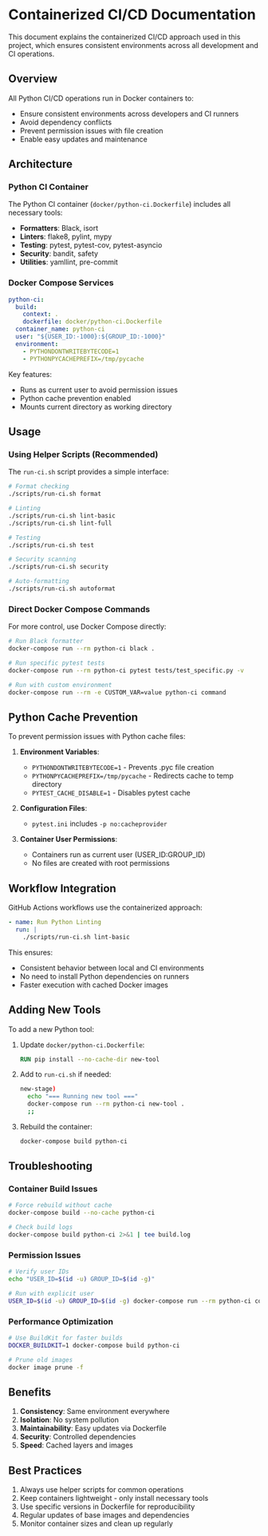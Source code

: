 # Containerized CI/CD Documentation

This document explains the containerized CI/CD approach used in this project, which ensures consistent environments across all development and CI operations.

## Overview

All Python CI/CD operations run in Docker containers to:
- Ensure consistent environments across developers and CI runners
- Avoid dependency conflicts
- Prevent permission issues with file creation
- Enable easy updates and maintenance

## Architecture

### Python CI Container

The Python CI container (`docker/python-ci.Dockerfile`) includes all necessary tools:
- **Formatters**: Black, isort
- **Linters**: flake8, pylint, mypy
- **Testing**: pytest, pytest-cov, pytest-asyncio
- **Security**: bandit, safety
- **Utilities**: yamllint, pre-commit

### Docker Compose Services

```yaml
python-ci:
  build:
    context: .
    dockerfile: docker/python-ci.Dockerfile
  container_name: python-ci
  user: "${USER_ID:-1000}:${GROUP_ID:-1000}"
  environment:
    - PYTHONDONTWRITEBYTECODE=1
    - PYTHONPYCACHEPREFIX=/tmp/pycache
```

Key features:
- Runs as current user to avoid permission issues
- Python cache prevention enabled
- Mounts current directory as working directory

## Usage

### Using Helper Scripts (Recommended)

The `run-ci.sh` script provides a simple interface:

```bash
# Format checking
./scripts/run-ci.sh format

# Linting
./scripts/run-ci.sh lint-basic
./scripts/run-ci.sh lint-full

# Testing
./scripts/run-ci.sh test

# Security scanning
./scripts/run-ci.sh security

# Auto-formatting
./scripts/run-ci.sh autoformat
```

### Direct Docker Compose Commands

For more control, use Docker Compose directly:

```bash
# Run Black formatter
docker-compose run --rm python-ci black .

# Run specific pytest tests
docker-compose run --rm python-ci pytest tests/test_specific.py -v

# Run with custom environment
docker-compose run --rm -e CUSTOM_VAR=value python-ci command
```

## Python Cache Prevention

To prevent permission issues with Python cache files:

1. **Environment Variables**:
   - `PYTHONDONTWRITEBYTECODE=1` - Prevents .pyc file creation
   - `PYTHONPYCACHEPREFIX=/tmp/pycache` - Redirects cache to temp directory
   - `PYTEST_CACHE_DISABLE=1` - Disables pytest cache

2. **Configuration Files**:
   - `pytest.ini` includes `-p no:cacheprovider`

3. **Container User Permissions**:
   - Containers run as current user (USER_ID:GROUP_ID)
   - No files are created with root permissions

## Workflow Integration

GitHub Actions workflows use the containerized approach:

```yaml
- name: Run Python Linting
  run: |
    ./scripts/run-ci.sh lint-basic
```

This ensures:
- Consistent behavior between local and CI environments
- No need to install Python dependencies on runners
- Faster execution with cached Docker images

## Adding New Tools

To add a new Python tool:

1. Update `docker/python-ci.Dockerfile`:
   ```dockerfile
   RUN pip install --no-cache-dir new-tool
   ```

2. Add to `run-ci.sh` if needed:
   ```bash
   new-stage)
     echo "=== Running new tool ==="
     docker-compose run --rm python-ci new-tool .
     ;;
   ```

3. Rebuild the container:
   ```bash
   docker-compose build python-ci
   ```

## Troubleshooting

### Container Build Issues
```bash
# Force rebuild without cache
docker-compose build --no-cache python-ci

# Check build logs
docker-compose build python-ci 2>&1 | tee build.log
```

### Permission Issues
```bash
# Verify user IDs
echo "USER_ID=$(id -u) GROUP_ID=$(id -g)"

# Run with explicit user
USER_ID=$(id -u) GROUP_ID=$(id -g) docker-compose run --rm python-ci command
```

### Performance Optimization
```bash
# Use BuildKit for faster builds
DOCKER_BUILDKIT=1 docker-compose build python-ci

# Prune old images
docker image prune -f
```

## Benefits

1. **Consistency**: Same environment everywhere
2. **Isolation**: No system pollution
3. **Maintainability**: Easy updates via Dockerfile
4. **Security**: Controlled dependencies
5. **Speed**: Cached layers and images

## Best Practices

1. Always use helper scripts for common operations
2. Keep containers lightweight - only install necessary tools
3. Use specific versions in Dockerfile for reproducibility
4. Regular updates of base images and dependencies
5. Monitor container sizes and clean up regularly